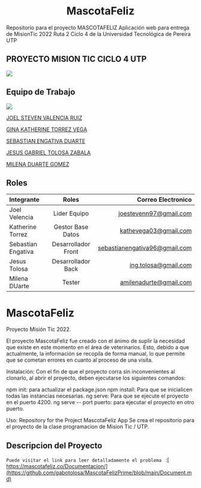 <h1 align="center"> MascotaFeliz </h1>

Repositorio para el proyecto MASCOTAFELIZ Aplicación web para entrega de MisionTic 2022 Ruta 2 Ciclo 4 de la Universidad Tecnológica de Pereira UTP

##  PROYECTO MISION TIC CICLO 4 UTP
![](https://i0.wp.com/blog.mascotaysalud.com/wp-content/uploads/2018/10/perro-feliz-4.jpg?resize=713%2C446&ssl=1)

## Equipo de Trabajo
![](https://talentodigital.mintic.gov.co/734/channels-633_logo_talento_digital.svg)



[JOEL STEVEN VALENCIA RUIZ](https://github.com/joestevenn)

[GINA KATHERINE TORREZ VEGA](https://github.com/KatheVega)

[SEBASTIAN ENGATIVA DUARTE](https://github.com/)

[JESUS GABRIEL TOLOSA ZABALA](https://github.com/gabotolosa)

[MILENA DUARTE GOMEZ](https://github.com/)



## Roles 
| Integrante  | Roles  | Correo Electronico |
| :------------ |:---------------:| -----:|                    
|Joel Velencia  | Lider Equipo | joestevenn97@gmail.com
|Katherine Torrez  | Gestor Base Datos |kathevega03@gmail.com
|Sebastian Engativa | Desarrollador Front |sebastianengativa96@gmail.com
|Jesus Tolosa| Desarrollador Back |ing.tolosa@gmail.com
|Milena DUarte| Tester |amilenadurte@gmail.com


# MascotaFeliz
Proyecto Misión Tic 2022.

El proyecto MascotaFeliz fue creado con el ánimo de suplir la necesidad que existe en este momento en el área de veterinarios. Esto, debido a que actualmente, la información se recopila de forma manual, lo que permite que se cometan errores en cuanto al proceso de una visita.

Instalación: Con el fin de que el proyecto corra sin inconvenientes al clonarlo, al abrir el proyecto, deben ejecutarse los siguientes comandos:

npm init: para actualizar el package.json npm install: Para que se inicialicen todas las instancias necesarias. ng serve: Para que se ejecute el proyecto en el puerto 4200. ng serve -- port puerto: para ejecutar el proyecto en otro puerto.

Uso: Repository for the Project MascotaFeliz App Se crea el repositorio para el proyecto de la clase programacion de Mision Tic / UTP.


## Descripcion del Proyecto 

`Puede visitar el link para leer detalladamente el problema ` :[ https://mascotafeliz.co/Documentacion/](https://github.com/gabotolosa/MascotaFelizPrime/blob/main/Document.md)



